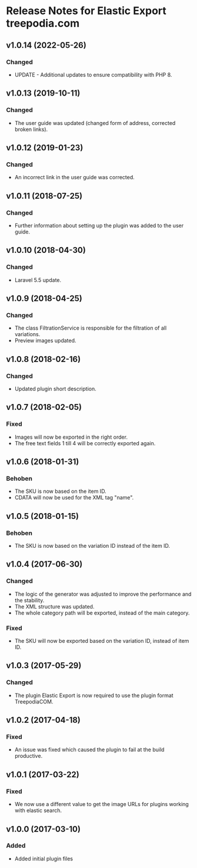# Release Notes for Elastic Export treepodia.com

## v1.0.14 (2022-05-26)

### Changed
- UPDATE - Additional updates to ensure compatibility with PHP 8.

## v1.0.13 (2019-10-11)

### Changed
- The user guide was updated (changed form of address, corrected broken links).

## v1.0.12 (2019-01-23)

### Changed
- An incorrect link in the user guide was corrected.

## v1.0.11 (2018-07-25)

### Changed
- Further information about setting up the plugin was added to the user guide.

## v1.0.10 (2018-04-30)

### Changed
- Laravel 5.5 update.

## v1.0.9 (2018-04-25)

### Changed
- The class FiltrationService is responsible for the filtration of all variations.
- Preview images updated.

## v1.0.8 (2018-02-16)

### Changed
- Updated plugin short description.

## v1.0.7 (2018-02-05)

### Fixed
- Images will now be exported in the right order.
- The free text fields 1 till 4 will be correctly exported again.

## v1.0.6 (2018-01-31)

### Behoben
- The SKU is now based on the item ID.
- CDATA will now be used for the XML tag "name".

## v1.0.5 (2018-01-15)

### Behoben
- The SKU is now based on the variation ID instead of the item ID.

## v1.0.4 (2017-06-30)

### Changed
- The logic of the generator was adjusted to improve the performance and the stability.
- The XML structure was updated.
- The whole category path will be exported, instead of the main category.

### Fixed
- The SKU will now be exported based on the variation ID, instead of item ID.

## v1.0.3 (2017-05-29)

### Changed
- The plugin Elastic Export is now required to use the plugin format TreepodiaCOM.

## v1.0.2 (2017-04-18)

### Fixed
- An issue was fixed which caused the plugin to fail at the build productive.

## v1.0.1 (2017-03-22)

### Fixed
- We now use a different value to get the image URLs for plugins working with elastic search.

## v1.0.0 (2017-03-10)
 
### Added
- Added initial plugin files